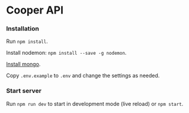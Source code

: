 # Cooper API

### Installation
Run `npm install`.

Install nodemon: `npm install --save -g nodemon`.

[Install mongo](https://docs.mongodb.com/manual/tutorial/install-mongodb-on-os-x/#install-mongodb-community-edition).

Copy `.env.example` to `.env` and change the settings as needed.

### Start server
Run `npm run dev` to start in development mode (live reload) or `npm start`.
